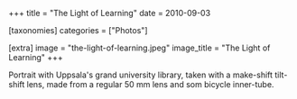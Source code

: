 +++
title = "The Light of Learning"
date = 2010-09-03

[taxonomies]
categories = ["Photos"]

[extra]
image = "the-light-of-learning.jpeg"
image_title = "The Light of Learning"
+++

Portrait with Uppsala's grand university library, taken with a make-shift tilt-shift lens, made from a regular 50 mm lens and som bicycle inner-tube.
